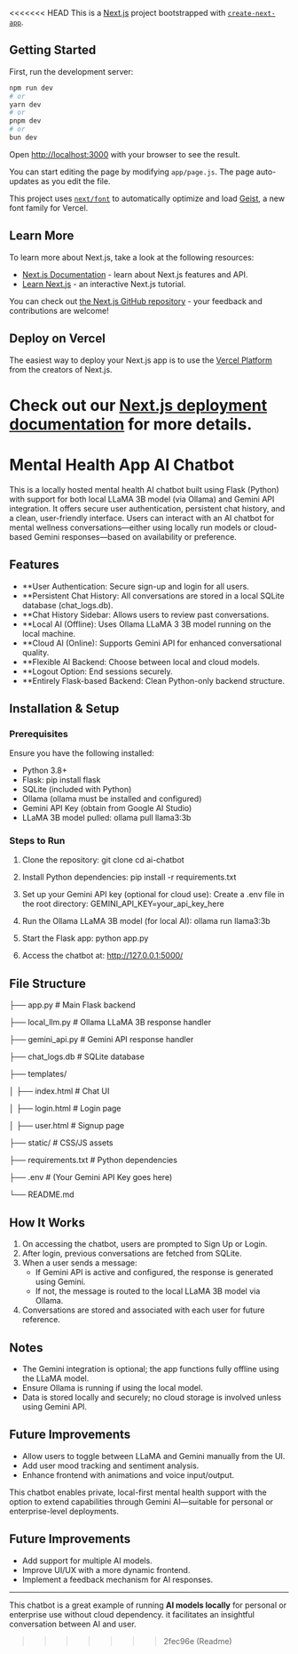 <<<<<<< HEAD
This is a [Next.js](https://nextjs.org) project bootstrapped with [`create-next-app`](https://github.com/vercel/next.js/tree/canary/packages/create-next-app).

## Getting Started

First, run the development server:

```bash
npm run dev
# or
yarn dev
# or
pnpm dev
# or
bun dev
```

Open [http://localhost:3000](http://localhost:3000) with your browser to see the result.

You can start editing the page by modifying `app/page.js`. The page auto-updates as you edit the file.

This project uses [`next/font`](https://nextjs.org/docs/app/building-your-application/optimizing/fonts) to automatically optimize and load [Geist](https://vercel.com/font), a new font family for Vercel.

## Learn More

To learn more about Next.js, take a look at the following resources:

- [Next.js Documentation](https://nextjs.org/docs) - learn about Next.js features and API.
- [Learn Next.js](https://nextjs.org/learn) - an interactive Next.js tutorial.

You can check out [the Next.js GitHub repository](https://github.com/vercel/next.js) - your feedback and contributions are welcome!

## Deploy on Vercel

The easiest way to deploy your Next.js app is to use the [Vercel Platform](https://vercel.com/new?utm_medium=default-template&filter=next.js&utm_source=create-next-app&utm_campaign=create-next-app-readme) from the creators of Next.js.

Check out our [Next.js deployment documentation](https://nextjs.org/docs/app/building-your-application/deploying) for more details.
=======
# Mental Health App AI Chatbot

This is a locally hosted mental health AI chatbot built using Flask (Python) with support for both local LLaMA 3B model (via Ollama) and Gemini API integration. It offers secure user authentication, persistent chat history, and a clean, user-friendly interface.
Users can interact with an AI chatbot for mental wellness conversations—either using locally run models or cloud-based Gemini responses—based on availability or preference.

## Features
- **User Authentication: Secure sign-up and login for all users.
- **Persistent Chat History: All conversations are stored in a local SQLite database (chat_logs.db).
- **Chat History Sidebar: Allows users to review past conversations.
- **Local AI (Offline): Uses Ollama LLaMA 3 3B model running on the local machine.
- **Cloud AI (Online): Supports Gemini API for enhanced conversational quality.
- **Flexible AI Backend: Choose between local and cloud models.
- **Logout Option: End sessions securely.
- **Entirely Flask-based Backend: Clean Python-only backend structure.

## Installation & Setup

### Prerequisites
Ensure you have the following installed:

- Python 3.8+
- Flask: pip install flask
- SQLite (included with Python)
- Ollama (ollama must be installed and configured)
- Gemini API Key (obtain from Google AI Studio)
- LLaMA 3B model pulled:
  ollama pull llama3:3b


### Steps to Run

1. Clone the repository:
   git clone <repository-url>
   cd ai-chatbot

2. Install Python dependencies:
   pip install -r requirements.txt

3. Set up your Gemini API key (optional for cloud use):
   Create a .env file in the root directory:
   GEMINI_API_KEY=your_api_key_here

4. Run the Ollama LLaMA 3B model (for local AI):
   ollama run llama3:3b

5. Start the Flask app:
   python app.py

6. Access the chatbot at:
   http://127.0.0.1:5000/

## File Structure

├── app.py              # Main Flask backend

├── local_llm.py        # Ollama LLaMA 3B response handler

├── gemini_api.py       # Gemini API response handler

├── chat_logs.db        # SQLite database

├── templates/

│     ├── index.html      # Chat UI

│     ├── login.html      # Login page

│     ├── user.html       # Signup page

├── static/             # CSS/JS assets

├── requirements.txt    # Python dependencies

├── .env                # (Your Gemini API Key goes here)

└── README.md

## How It Works
1. On accessing the chatbot, users are prompted to Sign Up or Login.
2. After login, previous conversations are fetched from SQLite.
3. When a user sends a message:
   - If Gemini API is active and configured, the response is generated using Gemini.
   - If not, the message is routed to the local LLaMA 3B model via Ollama.
4. Conversations are stored and associated with each user for future reference.

## Notes
- The Gemini integration is optional; the app functions fully offline using the LLaMA model.
- Ensure Ollama is running if using the local model.
- Data is stored locally and securely; no cloud storage is involved unless using Gemini API.

## Future Improvements
- Allow users to toggle between LLaMA and Gemini manually from the UI.
- Add user mood tracking and sentiment analysis.
- Enhance frontend with animations and voice input/output.

This chatbot enables private, local-first mental health support with the option to extend capabilities through Gemini AI—suitable for personal or enterprise-level deployments.

## Future Improvements
- Add support for multiple AI models.
- Improve UI/UX with a more dynamic frontend.
- Implement a feedback mechanism for AI responses.

---
This chatbot is a great example of running **AI models locally** for personal or enterprise use without cloud dependency.
it facilitates an insightful conversation between AI and user.


>>>>>>> 2fec96e (Readme)
